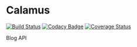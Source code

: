 # Calamus

[![Build Status](https://travis-ci.org/Wyvarn/calamus.svg?branch=develop)](https://travis-ci.org/Wyvarn/calamus)
[![Codacy Badge](https://api.codacy.com/project/badge/Grade/1d6f5b05347644d9acbe7ff73bf9f858)](https://www.codacy.com/gh/Wyvarn/calamus?utm_source=github.com&amp;utm_medium=referral&amp;utm_content=Wyvarn/calamus&amp;utm_campaign=Badge_Grade)
[![Coverage Status](https://coveralls.io/repos/github/Wyvarn/calamus/badge.svg?branch=develop)](https://coveralls.io/github/Wyvarn/calamus?branch=develop)

Blog API
